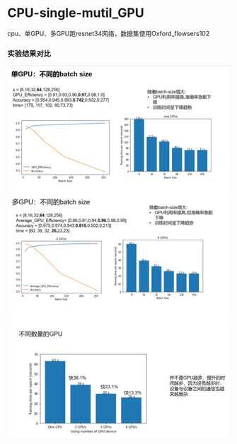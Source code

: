 # CPU-single-mutil_GPU
cpu、单GPU、多GPU跑resnet34网络，数据集使用Oxford_flowsers102
### 实验结果对比
![单GPU训练](https://github.com/Ccxcui/CPU-single-mutil_GPU/blob/main/single_gpu.png)
![多GPU训练](https://github.com/Ccxcui/CPU-single-mutil_GPU/blob/main/multi_gpu.png)
![不同数量的GPU](https://github.com/Ccxcui/CPU-single-mutil_GPU/blob/main/differ_GPU.png)
